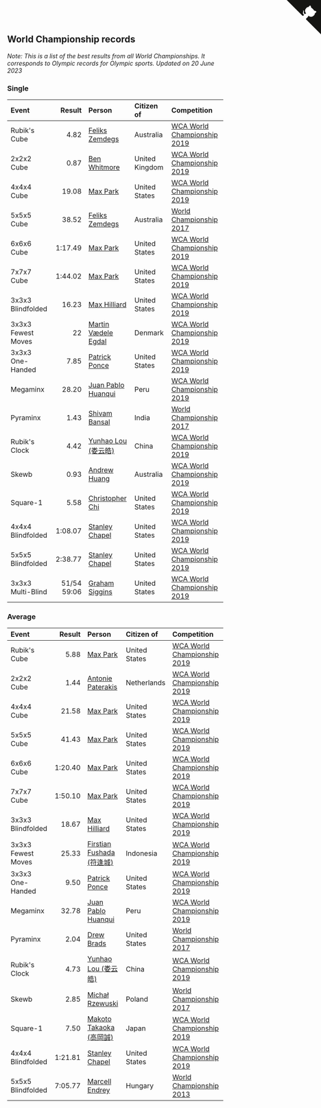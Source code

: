 ## World Championship records

*Note: This is a list of the best results from all World Championships. It corresponds to Olympic records for Olympic sports.*
*Updated on 20 June 2023*


### Single

| Event | Result | Person | Citizen of | Competition |
| :--- | ---: | :--- | :--- | :--- |
| Rubik's Cube | 4.82 | [Feliks Zemdegs](https://www.worldcubeassociation.org/persons/2009ZEMD01) | Australia | [WCA World Championship 2019](https://www.worldcubeassociation.org/competitions/WC2019) |
| 2x2x2 Cube | 0.87 | [Ben Whitmore](https://www.worldcubeassociation.org/persons/2009WHIT01) | United Kingdom | [WCA World Championship 2019](https://www.worldcubeassociation.org/competitions/WC2019) |
| 4x4x4 Cube | 19.08 | [Max Park](https://www.worldcubeassociation.org/persons/2012PARK03) | United States | [WCA World Championship 2019](https://www.worldcubeassociation.org/competitions/WC2019) |
| 5x5x5 Cube | 38.52 | [Feliks Zemdegs](https://www.worldcubeassociation.org/persons/2009ZEMD01) | Australia | [World Championship 2017](https://www.worldcubeassociation.org/competitions/WC2017) |
| 6x6x6 Cube | 1:17.49 | [Max Park](https://www.worldcubeassociation.org/persons/2012PARK03) | United States | [WCA World Championship 2019](https://www.worldcubeassociation.org/competitions/WC2019) |
| 7x7x7 Cube | 1:44.02 | [Max Park](https://www.worldcubeassociation.org/persons/2012PARK03) | United States | [WCA World Championship 2019](https://www.worldcubeassociation.org/competitions/WC2019) |
| 3x3x3 Blindfolded | 16.23 | [Max Hilliard](https://www.worldcubeassociation.org/persons/2015HILL09) | United States | [WCA World Championship 2019](https://www.worldcubeassociation.org/competitions/WC2019) |
| 3x3x3 Fewest Moves | 22 | [Martin Vædele Egdal](https://www.worldcubeassociation.org/persons/2013EGDA02) | Denmark | [WCA World Championship 2019](https://www.worldcubeassociation.org/competitions/WC2019) |
| 3x3x3 One-Handed | 7.85 | [Patrick Ponce](https://www.worldcubeassociation.org/persons/2012PONC02) | United States | [WCA World Championship 2019](https://www.worldcubeassociation.org/competitions/WC2019) |
| Megaminx | 28.20 | [Juan Pablo Huanqui](https://www.worldcubeassociation.org/persons/2013HUAN30) | Peru | [WCA World Championship 2019](https://www.worldcubeassociation.org/competitions/WC2019) |
| Pyraminx | 1.43 | [Shivam Bansal](https://www.worldcubeassociation.org/persons/2011BANS02) | India | [World Championship 2017](https://www.worldcubeassociation.org/competitions/WC2017) |
| Rubik's Clock | 4.42 | [Yunhao Lou (娄云皓)](https://www.worldcubeassociation.org/persons/2017LOUY01) | China | [WCA World Championship 2019](https://www.worldcubeassociation.org/competitions/WC2019) |
| Skewb | 0.93 | [Andrew Huang](https://www.worldcubeassociation.org/persons/2016HUAN43) | Australia | [WCA World Championship 2019](https://www.worldcubeassociation.org/competitions/WC2019) |
| Square-1 | 5.58 | [Christopher Chi](https://www.worldcubeassociation.org/persons/2014CHIC01) | United States | [WCA World Championship 2019](https://www.worldcubeassociation.org/competitions/WC2019) |
| 4x4x4 Blindfolded | 1:08.07 | [Stanley Chapel](https://www.worldcubeassociation.org/persons/2016CHAP04) | United States | [WCA World Championship 2019](https://www.worldcubeassociation.org/competitions/WC2019) |
| 5x5x5 Blindfolded | 2:38.77 | [Stanley Chapel](https://www.worldcubeassociation.org/persons/2016CHAP04) | United States | [WCA World Championship 2019](https://www.worldcubeassociation.org/competitions/WC2019) |
| 3x3x3 Multi-Blind | 51/54 59:06 | [Graham Siggins](https://www.worldcubeassociation.org/persons/2016SIGG01) | United States | [WCA World Championship 2019](https://www.worldcubeassociation.org/competitions/WC2019) |

### Average

| Event | Result | Person | Citizen of | Competition |
| :--- | ---: | :--- | :--- | :--- |
| Rubik's Cube | 5.88 | [Max Park](https://www.worldcubeassociation.org/persons/2012PARK03) | United States | [WCA World Championship 2019](https://www.worldcubeassociation.org/competitions/WC2019) |
| 2x2x2 Cube | 1.44 | [Antonie Paterakis](https://www.worldcubeassociation.org/persons/2012PATE01) | Netherlands | [WCA World Championship 2019](https://www.worldcubeassociation.org/competitions/WC2019) |
| 4x4x4 Cube | 21.58 | [Max Park](https://www.worldcubeassociation.org/persons/2012PARK03) | United States | [WCA World Championship 2019](https://www.worldcubeassociation.org/competitions/WC2019) |
| 5x5x5 Cube | 41.43 | [Max Park](https://www.worldcubeassociation.org/persons/2012PARK03) | United States | [WCA World Championship 2019](https://www.worldcubeassociation.org/competitions/WC2019) |
| 6x6x6 Cube | 1:20.40 | [Max Park](https://www.worldcubeassociation.org/persons/2012PARK03) | United States | [WCA World Championship 2019](https://www.worldcubeassociation.org/competitions/WC2019) |
| 7x7x7 Cube | 1:50.10 | [Max Park](https://www.worldcubeassociation.org/persons/2012PARK03) | United States | [WCA World Championship 2019](https://www.worldcubeassociation.org/competitions/WC2019) |
| 3x3x3 Blindfolded | 18.67 | [Max Hilliard](https://www.worldcubeassociation.org/persons/2015HILL09) | United States | [WCA World Championship 2019](https://www.worldcubeassociation.org/competitions/WC2019) |
| 3x3x3 Fewest Moves | 25.33 | [Firstian Fushada (符逢城)](https://www.worldcubeassociation.org/persons/2015FUSH01) | Indonesia | [WCA World Championship 2019](https://www.worldcubeassociation.org/competitions/WC2019) |
| 3x3x3 One-Handed | 9.50 | [Patrick Ponce](https://www.worldcubeassociation.org/persons/2012PONC02) | United States | [WCA World Championship 2019](https://www.worldcubeassociation.org/competitions/WC2019) |
| Megaminx | 32.78 | [Juan Pablo Huanqui](https://www.worldcubeassociation.org/persons/2013HUAN30) | Peru | [WCA World Championship 2019](https://www.worldcubeassociation.org/competitions/WC2019) |
| Pyraminx | 2.04 | [Drew Brads](https://www.worldcubeassociation.org/persons/2010BRAD01) | United States | [World Championship 2017](https://www.worldcubeassociation.org/competitions/WC2017) |
| Rubik's Clock | 4.73 | [Yunhao Lou (娄云皓)](https://www.worldcubeassociation.org/persons/2017LOUY01) | China | [WCA World Championship 2019](https://www.worldcubeassociation.org/competitions/WC2019) |
| Skewb | 2.85 | [Michał Rzewuski](https://www.worldcubeassociation.org/persons/2014RZEW01) | Poland | [World Championship 2017](https://www.worldcubeassociation.org/competitions/WC2017) |
| Square-1 | 7.50 | [Makoto Takaoka (高岡誠)](https://www.worldcubeassociation.org/persons/2013TAKA02) | Japan | [WCA World Championship 2019](https://www.worldcubeassociation.org/competitions/WC2019) |
| 4x4x4 Blindfolded | 1:21.81 | [Stanley Chapel](https://www.worldcubeassociation.org/persons/2016CHAP04) | United States | [WCA World Championship 2019](https://www.worldcubeassociation.org/competitions/WC2019) |
| 5x5x5 Blindfolded | 7:05.77 | [Marcell Endrey](https://www.worldcubeassociation.org/persons/2007ENDR01) | Hungary | [World Championship 2013](https://www.worldcubeassociation.org/competitions/WC2013) |


<a href="https://github.com/JustinTimeCuber/wca_statistics" class="github-corner" aria-label="View source on Github"><svg width="80" height="80" viewBox="0 0 250 250" style="fill:#151513; color:#fff; position: absolute; top: 0; border: 0; right: 0;" aria-hidden="true"><path d="M0,0 L115,115 L130,115 L142,142 L250,250 L250,0 Z"></path><path d="M128.3,109.0 C113.8,99.7 119.0,89.6 119.0,89.6 C122.0,82.7 120.5,78.6 120.5,78.6 C119.2,72.0 123.4,76.3 123.4,76.3 C127.3,80.9 125.5,87.3 125.5,87.3 C122.9,97.6 130.6,101.9 134.4,103.2" fill="currentColor" style="transform-origin: 130px 106px;" class="octo-arm"></path><path d="M115.0,115.0 C114.9,115.1 118.7,116.5 119.8,115.4 L133.7,101.6 C136.9,99.2 139.9,98.4 142.2,98.6 C133.8,88.0 127.5,74.4 143.8,58.0 C148.5,53.4 154.0,51.2 159.7,51.0 C160.3,49.4 163.2,43.6 171.4,40.1 C171.4,40.1 176.1,42.5 178.8,56.2 C183.1,58.6 187.2,61.8 190.9,65.4 C194.5,69.0 197.7,73.2 200.1,77.6 C213.8,80.2 216.3,84.9 216.3,84.9 C212.7,93.1 206.9,96.0 205.4,96.6 C205.1,102.4 203.0,107.8 198.3,112.5 C181.9,128.9 168.3,122.5 157.7,114.1 C157.9,116.9 156.7,120.9 152.7,124.9 L141.0,136.5 C139.8,137.7 141.6,141.9 141.8,141.8 Z" fill="currentColor" class="octo-body"></path></svg></a><style>.github-corner:hover .octo-arm{animation:octocat-wave 560ms ease-in-out}@keyframes octocat-wave{0%,100%{transform:rotate(0)}20%,60%{transform:rotate(-25deg)}40%,80%{transform:rotate(10deg)}}@media (max-width:500px){.github-corner:hover .octo-arm{animation:none}.github-corner .octo-arm{animation:octocat-wave 560ms ease-in-out}}</style>
